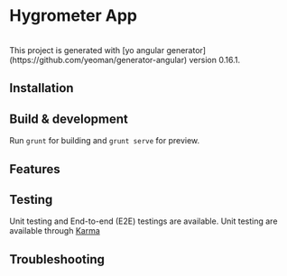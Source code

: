 
# Hygrometer App
<br />
This project is generated with [yo angular generator](https://github.com/yeoman/generator-angular) 
version 0.16.1.

## Installation 


## Build & development
Run `grunt` for building and `grunt serve` for preview.

## Features

## Testing

Unit testing and End-to-end (E2E) testings are available.
Unit testing are available through [Karma](https://docs.angularjs.org/guide/unit-testing) 

## Troubleshooting

